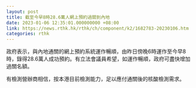 ```yaml
---
layout: post
title: 截至今早8時28.6萬人網上預約過關到內地
date: 2023-01-06 12:35:01.000000000 +08:00
link: https://news.rthk.hk/rthk/ch/component/k2/1682783-20230106.htm
categories: rthk
---
```


政府表示，與內地通關的網上預約系統運作暢順，由昨日傍晚6時運作至今早8時，錄得28.6萬人成功預約。有立法會議員希望，如運作暢順，政府可盡快增加過關名額。

有檢測營辦商相信，按本港目前檢測能力，足以應付通關後的核酸檢測需求。
